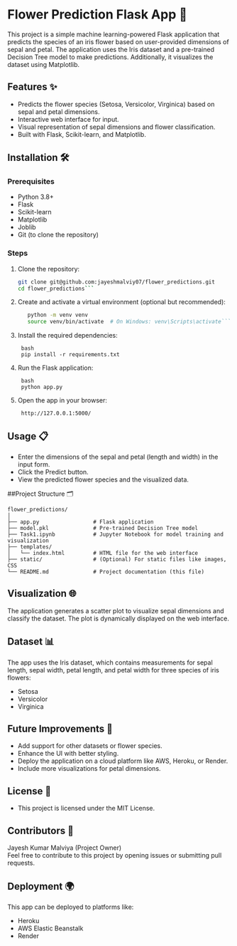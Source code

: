 # Flower Prediction Flask App 🌸

This project is a simple machine learning-powered Flask application that predicts the species of an iris flower based on user-provided dimensions of sepal and petal. The application uses the Iris dataset and a pre-trained Decision Tree model to make predictions. Additionally, it visualizes the dataset using Matplotlib.

## Features ✨

- Predicts the flower species (Setosa, Versicolor, Virginica) based on sepal and petal dimensions.
- Interactive web interface for input.
- Visual representation of sepal dimensions and flower classification.
- Built with Flask, Scikit-learn, and Matplotlib.

## Installation 🛠️

### Prerequisites

- Python 3.8+
- Flask
- Scikit-learn
- Matplotlib
- Joblib
- Git (to clone the repository)

### Steps

1. Clone the repository:
   ```bash
   git clone git@github.com:jayeshmalviy07/flower_predictions.git
   cd flower_predictions```
   
2. Create and activate a virtual environment (optional but recommended):
   ```bash
      python -m venv venv
      source venv/bin/activate  # On Windows: venv\Scripts\activate```

3. Install the required dependencies:
   ```
    bash
    pip install -r requirements.txt
   ```
4. Run the Flask application:
   ```
    bash
    python app.py

4. Open the app in your browser:
   ```
    http://127.0.0.1:5000/
   ```
## Usage 📋
- Enter the dimensions of the sepal and petal (length and width) in the input form.
- Click the Predict button.
- View the predicted flower species and the visualized data.

##Project Structure 🗂️
```
flower_predictions/
│
├── app.py                 # Flask application
├── model.pkl              # Pre-trained Decision Tree model
├── Task1.ipynb            # Jupyter Notebook for model training and visualization
├── templates/
│   └── index.html         # HTML file for the web interface
├── static/                # (Optional) For static files like images, CSS
└── README.md              # Project documentation (this file)
```
## Visualization 🌐
The application generates a scatter plot to visualize sepal dimensions and classify the dataset. The plot is dynamically displayed on the web interface.

## Dataset 📊
The app uses the Iris dataset, which contains measurements for sepal length, sepal width, petal length, and petal width for three species of iris flowers:

- Setosa
- Versicolor
- Virginica

## Future Improvements 🚀
- Add support for other datasets or flower species.
- Enhance the UI with better styling.
- Deploy the application on a cloud platform like AWS, Heroku, or Render.
- Include more visualizations for petal dimensions.

## License 📜
- This project is licensed under the MIT License.

## Contributors 🤝
Jayesh Kumar Malviya (Project Owner)  
Feel free to contribute to this project by opening issues or submitting pull requests.

## Deployment 🌍
This app can be deployed to platforms like:

- Heroku
- AWS Elastic Beanstalk
- Render

